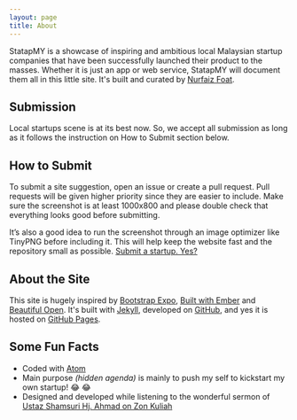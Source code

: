```yaml
---
layout: page
title: About
---
```


<!-- <p class="message">
  Hey there! This page is included as an example. Feel free to customize it for your own use upon downloading. Carry on!
</p> -->

StatapMY is a showcase of inspiring and ambitious local Malaysian startup companies that have been successfully launched their product to the masses. Whether it is just an app or web service, StatapMY will document them all in this little site. It's built and curated by [Nurfaiz Foat](http://nrfz.org).

<!-- There are currently two themes built on Poole:

* [Hyde](http://hyde.getpoole.com)
* [Lanyon](http://lanyon.getpoole.com)

Learn more and contribute on [GitHub](https://github.com/poole). -->

## Submission

Local startups scene is at its best now. So, we accept all submission as long as it follows the instruction on How to Submit section below.

## How to Submit

To submit a site suggestion, open an issue or create a pull request. Pull requests will be given higher priority since they are easier to include. Make sure the screenshot is at least 1000x800 and please double check that everything looks good before submitting.

It’s also a good idea to run the screenshot through an image optimizer like TinyPNG before including it. This will help keep the website fast and the repository small as possible. [Submit a startup. Yes?](https://github.com/nurfaizfoat/statapMY)

## About the Site

This site is hugely inspired by [Bootstrap Expo](http://expo.getbootstrap.com/), [Built with Ember](http://builtwithember.io/) and [Beautiful Open](http://beautifulopen.com). It's built with [Jekyll](http://jekyllrb.com), developed on [GitHub](http://github.com), and yes it is hosted on [GitHub Pages](https://pages.github.com/).

## Some Fun Facts

* Coded with [Atom](https://atom.io/)
* Main purpose *(hidden agenda)* is mainly to push my self to kickstart my own startup! 😂 😂
* Designed and developed while listening to the wonderful sermon of [Ustaz Shamsuri Hj. Ahmad on Zon Kuliah](https://www.facebook.com/zonkuliah)


<!-- Some fun facts about the setup of this project include:

* Built for [Jekyll](http://jekyllrb.com)
* Developed on GitHub and hosted for free on [GitHub Pages](https://pages.github.com)
* Coded with [Sublime Text 2](http://sublimetext.com), an amazing code editor
* Designed and developed while listening to music like [Blood Bros Trilogy](https://soundcloud.com/maddecent/sets/blood-bros-series)

Have questions or suggestions? Feel free to [open an issue on GitHub](https://github.com/poole/issues/new) or [ask me on Twitter](https://twitter.com/mdo).

Thanks for reading! -->
